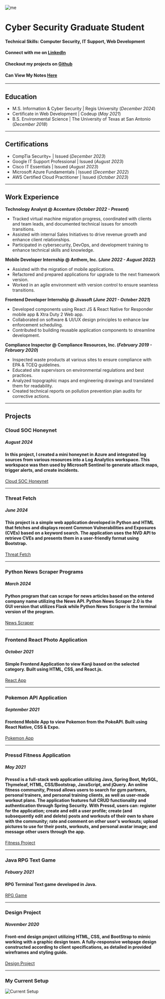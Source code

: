 ![me](./pic.png)
# Cyber Security Graduate Student

#### Technical Skills: Computer Security, IT Support, Web Development
#### Connect with me on [LinkedIn](https://www.linkedin.com/in/chrisagold/)
#### Checkout my projects on [Github](https://github.com/csgol)
#### Can View My Notes [Here](https://csgol.github.io/notes/)

----

## Education							       		
- M.S. Information & Cyber Security | Regis University (_December 2024_)
- Certificate in Web Development | Codeup (_May 2021_)      		
- B.S. Environmental Science | The University of Texas at San Antonio (_December 2018_)

----

## Certifications							       		
- CompTia Security+ | Issued (_December 2023_)
- Google IT Support Professional | Issued (_August 2023_)
- Cisco IT Essentials | Issued (_August 2023_)
- Microsoft Azure Fundamentals | Issued (_December 2022_)
- AWS Certified Cloud Practitioner | Issued (_October 2023_)            		

----

## Work Experience
**Technology Analyst @ Accenture (_October 2022 - Present_)**
- Tracked virtual machine migration progress, coordinated with clients and team leads, and documented technical issues for smooth transitions.
- Assisted with internal Sales Initiatives to drive revenue growth and enhance client relationships. 
- Participated in cybersecurity, DevOps, and development training to enhance technical skills and knowledge.

**Mobile Developer Internship @ Anthem, Inc. (_June 2022 - August 2022_)**
- Assisted with the migration of mobile applications.
- Refactored and prepared applications for upgrade to the next framework version.
- Worked in an agile environment with version control to ensure seamless transitions.

**Frontend Developer Internship @ Jivasoft (_June 2021 - October 2021_)**
- Developed components using React JS & React Native for Responder mobile app & Xtra Duty 2 Web app.
- Collaborated on software & UI/UX design principles to enhance law enforcement scheduling.
- Contributed to building reusable application components to streamline development.

**Compliance Inspector @ Compliance Resources, Inc. (_February 2019 - February 2020_)**
- Inspected waste products at various sites to ensure compliance with EPA & TCEQ guidelines.
- Educated site supervisors on environmental regulations and best practices.
- Analyzed topographic maps and engineering drawings and translated them for readability.
- Created technical reports on pollution prevention plan audits for corrective actions.

----

## Projects
### Cloud SOC Honeynet
##### August 2024
#### In this project, I created a mini honeynet in Azure and integrated log sources from various resources into a Log Analytics workspace. This workspace was then used by Microsoft Sentinel to generate attack maps, trigger alerts, and create incidents.
[Cloud SOC Honeynet](https://github.com/csgol/Cloud-SOC-Honeynet)

----

### Threat Fetch
##### June 2024
#### This project is a simple web application developed in Python and HTML that fetches and displays recent Common Vulnerabilities and Exposures (CVEs) based on a keyword search. The application uses the NVD API to retrieve CVEs and presents them in a user-friendly format using Bootstrap.
[Threat Fetch](https://github.com/csgol/ThreatFetch)

----

### Python News Scraper Programs
##### March 2024
#### Python program that can scrape for news articles based on the entered company name utilizing the News API. Python News Scraper 2.0 is the GUI version that utilizes Flask while Python News Scraper is the terminal version of the program.
[News Scraper](https://github.com/csgol/news-scraper-2.0)

----

### Frontend React Photo Application
##### October 2021
#### Simple Frontend Application to view Kanji based on the selected category. Built using HTML, CSS, and React.js.
[React App](https://github.com/csgol/react-kanji-project)

----

### Pokemon API Application
##### September 2021
#### Frontend Mobile App to view Pokemon from the PokeAPI. Built using React Native, CSS & Expo.
[Pokemon App](https://github.com/csgol/pokemon-api-react-native)

----

### Pressd Fitness Application
##### May 2021
#### Pressd is a full-stack web application utilizing Java, Spring Boot, MySQL, Thymeleaf, HTML, CSS/Bootstrap, JavaScript, and jQuery. An online fitness community, Pressd allows users to search for gym partners, personal trainers, and personal training clients, as well as user-made workout plans. The application features full CRUD functionality and authentication through Spring Security. With Pressd, users can: register for the application; create and edit a user profile; create (and subsequently edit and delete) posts and workouts of their own to share with the community; rate and comment on other user's workouts; upload pictures to use for their posts, workouts, and personal avatar image; and message other users through the app.
[Fitness Project](https://github.com/csgol/Pressed-Fitness-Project)

----

### Java RPG Text Game
##### Febuary 2021
#### RPG Terminal Text game developed in Java.
[RPG Game](https://github.com/csgol/Java-Console-RPG)

----

### Design Project
##### November 2020
#### Front-end design project utilizing HTML, CSS, and BootStrap to mimic working with a graphic design team. A fully-responsive webpage design constructed according to client specifications, as detailed in provided wireframes and styling guide.
[Design Project](https://github.com/csgol/Codeup-Design)

----
### My Current Setup
![Current Setup](./setup.jpg)
